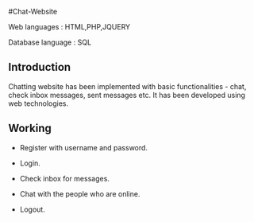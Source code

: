 #Chat-Website

Web languages : HTML,PHP,JQUERY

Database language : SQL

Introduction
------------
Chatting website has been implemented with basic functionalities - chat, check inbox messages, sent messages etc. It has been developed using web technologies. 

Working
-------
- Register with username and password.

- Login.

- Check inbox for messages.

- Chat with the people who are online.

- Logout.
